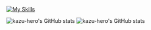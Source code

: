 
[![My Skills](https://skillicons.dev/icons?i=python,git,github,gcp,twitter,docker,vim,vscode)](https://skillicons.dev)

![kazu-hero's GitHub stats](https://github-readme-stats.vercel.app/api?username=kazu-hero&count_private=true&theme=dark)
![kazu-hero's GitHub stats](https://github-readme-stats.vercel.app/api?username=kazu-hero&count_private=true&show_icons=true&theme=radical)

<!--
**kazu-hero/kazu-hero** is a ✨ _special_ ✨ repository because its `README.md` (this file) appears on your GitHub profile.

Here are some ideas to get you started:

- 🔭 I’m currently working on ...
- 🌱 I’m currently learning ...
- 👯 I’m looking to collaborate on ...
- 🤔 I’m looking for help with ...
- 💬 Ask me about ...
- 📫 How to reach me: ...
- 😄 Pronouns: ...
- ⚡ Fun fact: ...
-->
